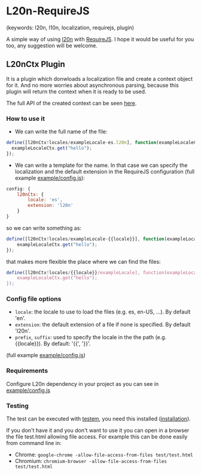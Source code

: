 L20n-RequireJS
==============
(keywords: l20n, l10n, localization, requirejs, plugin)

A simple way of using [l20n](https://github.com/l20n/l20n.js) with [RequireJS](http://requirejs.org/). I hope it would be useful for you too, any suggestion will be welcome.

## L20nCtx Plugin

It is a plugin which donwloads a localization file and create a context object for it. And no more worries about asynchronous parsing, because this plugin will return the context when it is ready to be used.

The full API of the created context can be seen [here](https://github.com/l20n/l20n.js#the-javascript-api).


### How to use it

* We can write the full name of the file:

```javascript
define([l20nCtx!locales/exampleLocale-es.l20n], function(exampleLocaleCtx){
  exampleLocaleCtx.get("hello");
});
```

* We can write a template for the name. In that case we can specify the localization and the default extension in the RequireJS configuration (full example [example/config.js](https://github.com/fernandogmar/L20n-RequireJS/blob/master/example/config.js)):

```javascript
config: {
	l20nCtx: {
		locale: 'es',
		extension: 'l20n'
	}
}
```

so we can write something as:

```javascript
define([l20nCtx!locales/exampleLocale-{{locale}}], function(exampleLocaleCtx){
	exampleLocaleCtx.get("hello");
});
```

that makes more flexible the place where we can find the files:

```javascript
define([l20nCtx!locales/{{locale}}/exampleLocale], function(exampleLocaleCtx){
	exampleLocaleCtx.get("hello");
});
```

### Config file options

* `locale`: the locale to use to load the files (e.g. es, en-US, ...). By default 'en'.
* `extension`: the default extension of a file if none is specified. By default 'l20n'.
* `prefix`, `suffix`: used to specify the locale in the the path (e.g. {{locale}}). By default: '{{', '}}'.

(full example [example/config.js](https://github.com/fernandogmar/L20n-RequireJS/blob/master/example/config.js))

### Requirements

Configure L20n dependency in your project as you can see in [example/config.js](https://github.com/fernandogmar/L20n-RequireJS/blob/master/example/config.js)


### Testing

The test can be executed with [testem](https://github.com/airportyh/testem), you need this installed ([installation](https://github.com/airportyh/testem#installation)).

If you don't have it and you don't want to use it you can open in a browser the file test.html allowing file access. For example this can be done easily from command line in:

* Chrome:
 `google-chrome -allow-file-access-from-files test/test.html`
* Chromium: 
 `chromium-browser -allow-file-access-from-files test/test.html`
